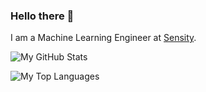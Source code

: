 ### Hello there 👋

I am a Machine Learning Engineer at [Sensity](https://sensity.ai/).

![My GitHub Stats](https://github-readme-stats.vercel.app/api?username=AjinkyaIndulkar&show_icons=true&hide=prs&theme=default_repocard)

![My Top Languages](https://github-readme-stats.vercel.app/api/top-langs/?username=AjinkyaIndulkar&layout=compact)
